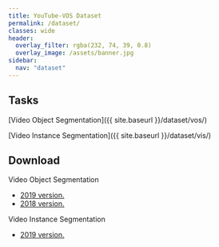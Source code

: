 ```yaml
---
title: YouTube-VOS Dataset
permalink: /dataset/
classes: wide
header:
  overlay_filter: rgba(232, 74, 39, 0.8)
  overlay_image: /assets/banner.jpg
sidebar:
  nav: "dataset"
---
```


## Tasks
[Video Object Segmentation]({{ site.baseurl }}/dataset/vos/)

[Video Instance Segmentation]({{ site.baseurl }}/dataset/vis/)


## Download
Video Object Segmentation
* [2019 version.](https://competitions.codalab.org/competitions/23214#participate-get_data)
* [2018 version.](https://competitions-new.codalab.org/competitions/20127#participate-get-data)

Video Instance Segmentation
* [2019 version.](https://competitions-new.codalab.org/competitions/20128#participate-get_data)
